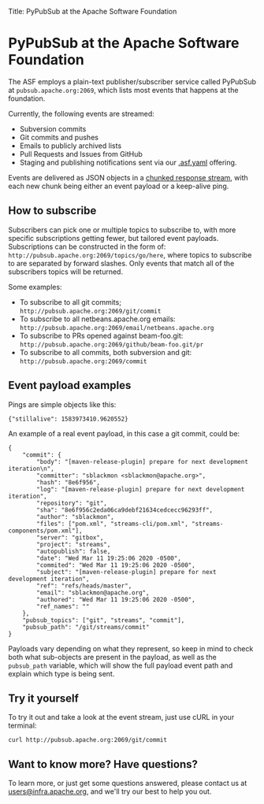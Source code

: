 Title: PyPubSub at the Apache Software Foundation

# PyPubSub at the Apache Software Foundation

The ASF employs a plain-text publisher/subscriber service called PyPubSub at 
`pubsub.apache.org:2069`, which lists most events that happens at the 
foundation.

Currently, the following events are streamed:

* Subversion commits
* Git commits and pushes
* Emails to publicly archived lists
* Pull Requests and Issues from GitHub
* Staging and publishing notifications sent via our [.asf.yaml](https://s.apache.org/asfyaml) offering.

Events are delivered as JSON objects in a 
[chunked response stream](https://en.wikipedia.org/wiki/Chunked_transfer_encoding), 
with each new chunk being either an event payload or a keep-alive ping. 


## How to subscribe
Subscribers can pick one or multiple topics to subscribe to, with more specific 
subscriptions getting fewer, but tailored event payloads. Subscriptions can be 
constructed in the form of: `http://pubsub.apache.org:2069/topics/go/here`, where 
topics to subscribe to are separated by forward slashes. 
Only events that match all of the subscribers topics will be returned.

Some examples:

* To subscribe to all git commits; `http://pubsub.apache.org:2069/git/commit`
* To subscribe to all netbeans.apache.org emails: `http://pubsub.apache.org:2069/email/netbeans.apache.org`
* To subscribe to PRs opened against beam-foo.git: `http://pubsub.apache.org:2069/github/beam-foo.git/pr`
* To subscribe to all commits, both subversion and git: `http://pubsub.apache.org:2069/commit`


## Event payload examples

Pings are simple objects like this:
~~~
{"stillalive": 1583973410.9620552}
~~~

An example of a real event payload, in this case a git commit, could be:

~~~
{
	"commit": {
		"body": "[maven-release-plugin] prepare for next development iteration\n",
		"committer": "sblackmon <sblackmon@apache.org>",
		"hash": "8e6f956",
		"log": "[maven-release-plugin] prepare for next development iteration",
		"repository": "git",
		"sha": "8e6f956c2eda06ca9debf21634cedcecc96293ff",
		"author": "sblackmon",
		"files": ["pom.xml", "streams-cli/pom.xml", "streams-components/pom.xml"],
		"server": "gitbox",
		"project": "streams",
		"autopublish": false,
		"date": "Wed Mar 11 19:25:06 2020 -0500",
		"commited": "Wed Mar 11 19:25:06 2020 -0500",
		"subject": "[maven-release-plugin] prepare for next development iteration",
		"ref": "refs/heads/master",
		"email": "sblackmon@apache.org",
		"authored": "Wed Mar 11 19:25:06 2020 -0500",
		"ref_names": ""
	},
	"pubsub_topics": ["git", "streams", "commit"],
	"pubsub_path": "/git/streams/commit"
}
~~~

Payloads vary depending on what they represent, so keep in mind to check both what sub-objects 
are present in the payload, as well as the `pubsub_path` variable, which will show the 
full payload event path and explain which type is being sent.

## Try it yourself
To try it out and take a look at the event stream, just use cURL in your terminal:
~~~
curl http://pubsub.apache.org:2069/git/commit
~~~

## Want to know more? Have questions?
To learn more, or just get some questions answered, please contact us at users@infra.apache.org, 
and we'll try our best to help you out.
